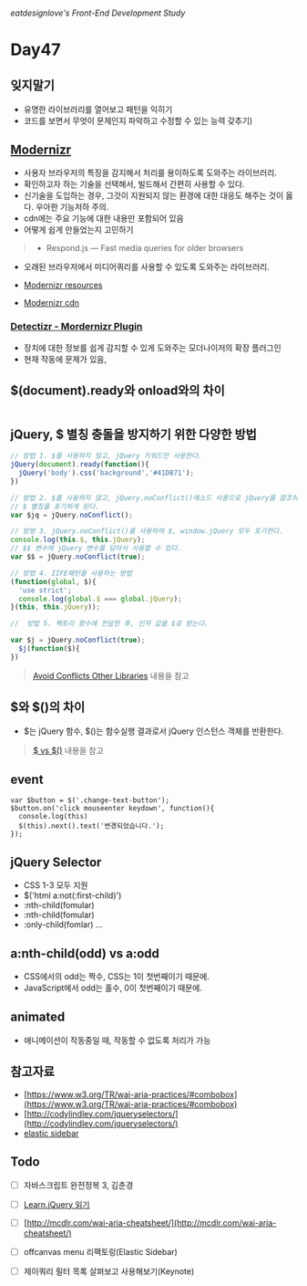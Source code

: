 ###### eatdesignlove's Front-End Development Study

# Day47

## 잊지말기
- 유명한 라이브러리를 열어보고 패턴을 익히기 
- 코드를 보면서 무엇이 문제인지 파악하고 수정할 수 있는 능력 갖추기)


## [Modernizr](https://modernizr.com/)

- 사용자 브라우저의 특징을 감지해서 처리를 용이하도록 도와주는 라이브러리.
- 확인하고자 하는 기술을 선택해서, 빌드해서 간편히 사용할 수 있다.
- 신기술을 도입하는 경우, 그것이 지원되지 않는 환경에 대한 대응도 해주는 것이 옳다. 우아한 기능저하 주의.
- cdn에는 주요 기능에 대한 내용만 포함되어 있음
- 어떻게 쉽게 만들었는지 고민하기


>- Respond.js — Fast media queries for older browsers
- 오래된 브라우저에서 미디어쿼리를 사용할 수 있도록 도와주는 라이브러리.

- [Modernizr resources](https://modernizr.com/resources)
- [Modernizr cdn](https://cdnjs.com/lbraries/modernizr)

### [Detectizr - Mordernizr Plugin](http://baris.aydinoglu.info/Detectizr/)
- 장치에 대한 정보를 쉽게 감지할 수 있게 도와주는 모더나이저의 확장 플러그인
- 현재 작동에 문제가 있음, 


## $(document).ready와 onload와의 차이

```

```

## jQuery, $ 별칭 충돌을 방지하기 위한 다양한 방법

```js
// 방법 1. $를 사용하지 않고, jQuery 키워드만 사용한다.
jQuery(document).ready(function(){
  jQuery('body').css('background','#41DB71');
})

// 방법 2. $를 사용하지 않고, jQuery.noConflict()메소드 사용으로 jQuery를 참조하는 새로운 변수를 생성한다.
// $ 별칭을 포기하게 된다.
var $jq = jQuery.noConflict();

// 방벙 3. jQuery.noConflict()를 사용하여 $, window.jQuery 모두 포기한다.
console.log(this.$, this.jQuery);
// $$ 변수에 jQuery 변수를 담아서 사용할 수 있다.
var $$ = jQuery.noConflict(true);  

// 방법 4. IIFE패턴을 사용하는 방법
(function(global, $){
  'use strict';
  console.log(global.$ === global.jQuery);
}(this, this.jQuery));

//  방법 5. 팩토리 함수에 전달한 후, 인자 값을 $로 받는다.

var $j = jQuery.noConflict(true);
  $j(function($){
})

```

> [Avoid Conflicts Other Libraries](http://learn.jquery.com/using-jquery-core/avoid-conflicts-other-libraries/) 내용을 참고


## $와 $()의 차이
- $는 jQuery 함수, $()는 함수실행 결과로서 jQuery 인스턴스 객체를 반환한다.


> [$ vs $()](http://learn.jquery.com/using-jquery-core/dollar-object-vs-function/) 내용을 참고


## event

```
var $button = $('.change-text-button');
$button.on('click mouseenter keydown', function(){
  console.log(this)
  $(this).next().text('변경되었습니다.');
});
```

## jQuery Selector 
- CSS 1-3 모두 지원
- $('html a:not(:first-child)')
- :nth-child(fomular)
- :nth-child(fomular)
- :only-child(fomlar)
...


## a:nth-child(odd) vs a:odd
- CSS에서의 odd는 짝수, CSS는 1이 첫번째이기 때문에.
- JavaScript에서 odd는 홀수, 0이 첫번째이기 때문에. 

## animated 
- 애니메이션이 작동중일 때, 작동할 수 없도록 처리가 가능


## 참고자료
- [https://www.w3.org/TR/wai-aria-practices/#combobox](https://www.w3.org/TR/wai-aria-practices/#combobox)
- [http://codylindley.com/jqueryselectors/](http://codylindley.com/jqueryselectors/)
- [elastic sidebar](https://codepen.io/suez/pen/emjwvP)

## Todo
- [ ] 자바스크립트 완전정복 3, 김춘경
- [ ] [Learn.jQuery 읽기](http://learn.jquery.com/about-jquery/)
- [ ] [http://mcdlr.com/wai-aria-cheatsheet/](http://mcdlr.com/wai-aria-cheatsheet/)
- [ ] offcanvas menu 리팩토링(Elastic Sidebar)
- [ ] 제이쿼리 필터 목록 살펴보고 사용해보기(Keynote)

